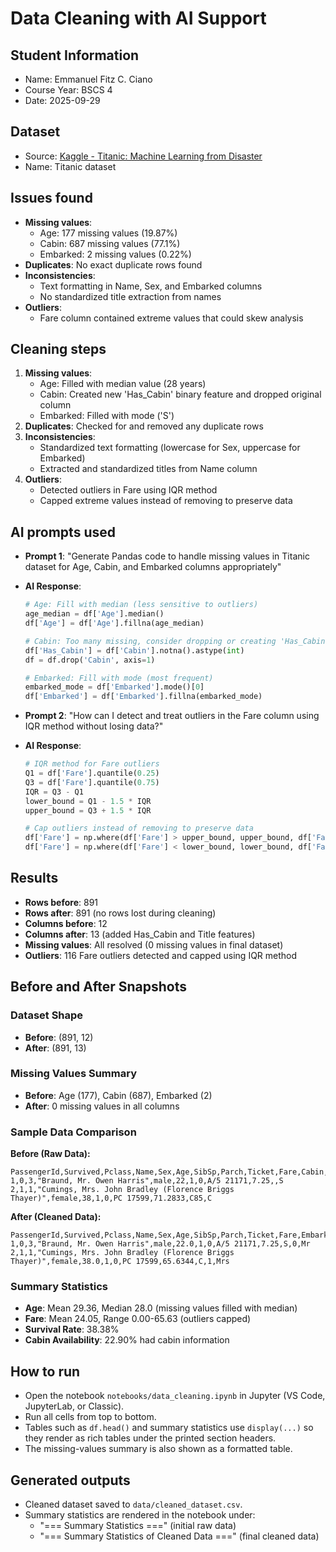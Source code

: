 # Data Cleaning with AI Support

## Student Information
- Name: Emmanuel Fitz C. Ciano
- Course Year: BSCS 4
- Date: 2025-09-29

## Dataset
- Source: [Kaggle - Titanic: Machine Learning from Disaster](https://www.kaggle.com/c/titanic/data)
- Name: Titanic dataset

## Issues found
- **Missing values**: 
  - Age: 177 missing values (19.87%)
  - Cabin: 687 missing values (77.1%)
  - Embarked: 2 missing values (0.22%)
- **Duplicates**: No exact duplicate rows found
- **Inconsistencies**: 
  - Text formatting in Name, Sex, and Embarked columns
  - No standardized title extraction from names
- **Outliers**: 
  - Fare column contained extreme values that could skew analysis

## Cleaning steps
1. **Missing values**: 
   - Age: Filled with median value (28 years)
   - Cabin: Created new 'Has_Cabin' binary feature and dropped original column
   - Embarked: Filled with mode ('S')
2. **Duplicates**: Checked for and removed any duplicate rows
3. **Inconsistencies**: 
   - Standardized text formatting (lowercase for Sex, uppercase for Embarked)
   - Extracted and standardized titles from Name column
4. **Outliers**: 
   - Detected outliers in Fare using IQR method
   - Capped extreme values instead of removing to preserve data

## AI prompts used
- **Prompt 1**: "Generate Pandas code to handle missing values in Titanic dataset for Age, Cabin, and Embarked columns appropriately"
- **AI Response**: 
  ```python
  # Age: Fill with median (less sensitive to outliers)
  age_median = df['Age'].median()
  df['Age'] = df['Age'].fillna(age_median)
  
  # Cabin: Too many missing, consider dropping or creating 'Has_Cabin' feature
  df['Has_Cabin'] = df['Cabin'].notna().astype(int)
  df = df.drop('Cabin', axis=1)
  
  # Embarked: Fill with mode (most frequent)
  embarked_mode = df['Embarked'].mode()[0]
  df['Embarked'] = df['Embarked'].fillna(embarked_mode)
  ```

- **Prompt 2**: "How can I detect and treat outliers in the Fare column using IQR method without losing data?"
- **AI Response**: 
  ```python
  # IQR method for Fare outliers
  Q1 = df['Fare'].quantile(0.25)
  Q3 = df['Fare'].quantile(0.75)
  IQR = Q3 - Q1
  lower_bound = Q1 - 1.5 * IQR
  upper_bound = Q3 + 1.5 * IQR
  
  # Cap outliers instead of removing to preserve data
  df['Fare'] = np.where(df['Fare'] > upper_bound, upper_bound, df['Fare'])
  df['Fare'] = np.where(df['Fare'] < lower_bound, lower_bound, df['Fare'])
  ```

## Results
- **Rows before**: 891
- **Rows after**: 891 (no rows lost during cleaning)
- **Columns before**: 12
- **Columns after**: 13 (added Has_Cabin and Title features)
- **Missing values**: All resolved (0 missing values in final dataset)
- **Outliers**: 116 Fare outliers detected and capped using IQR method

## Before and After Snapshots

### Dataset Shape
- **Before**: (891, 12)
- **After**: (891, 13)

### Missing Values Summary
- **Before**: Age (177), Cabin (687), Embarked (2)
- **After**: 0 missing values in all columns

### Sample Data Comparison
**Before (Raw Data):**
```
PassengerId,Survived,Pclass,Name,Sex,Age,SibSp,Parch,Ticket,Fare,Cabin,Embarked
1,0,3,"Braund, Mr. Owen Harris",male,22,1,0,A/5 21171,7.25,,S
2,1,1,"Cumings, Mrs. John Bradley (Florence Briggs Thayer)",female,38,1,0,PC 17599,71.2833,C85,C
```

**After (Cleaned Data):**
```
PassengerId,Survived,Pclass,Name,Sex,Age,SibSp,Parch,Ticket,Fare,Embarked,Has_Cabin,Title
1,0,3,"Braund, Mr. Owen Harris",male,22.0,1,0,A/5 21171,7.25,S,0,Mr
2,1,1,"Cumings, Mrs. John Bradley (Florence Briggs Thayer)",female,38.0,1,0,PC 17599,65.6344,C,1,Mrs
```

### Summary Statistics
- **Age**: Mean 29.36, Median 28.0 (missing values filled with median)
- **Fare**: Mean 24.05, Range 0.00-65.63 (outliers capped)
- **Survival Rate**: 38.38%
- **Cabin Availability**: 22.90% had cabin information

## How to run
- Open the notebook `notebooks/data_cleaning.ipynb` in Jupyter (VS Code, JupyterLab, or Classic).
- Run all cells from top to bottom.
- Tables such as `df.head()` and summary statistics use `display(...)` so they render as rich tables under the printed section headers.
- The missing-values summary is also shown as a formatted table.

## Generated outputs
- Cleaned dataset saved to `data/cleaned_dataset.csv`.
- Summary statistics are rendered in the notebook under:
  - "=== Summary Statistics ===" (initial raw data)
  - "=== Summary Statistics of Cleaned Data ===" (final cleaned data)